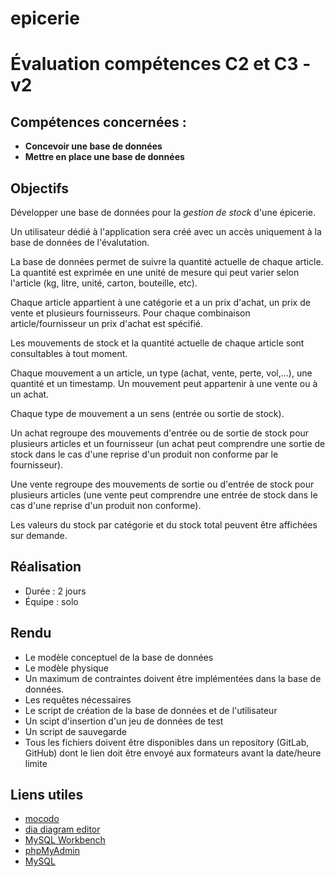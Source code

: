 # epicerie
# Évaluation compétences C2 et C3 - v2

## Compétences concernées :

- **Concevoir une base de données**
- **Mettre en place une base de données**

## Objectifs

Développer une base de données pour la _gestion de stock_ d'une épicerie.

Un utilisateur dédié à l'application sera créé avec un accès uniquement
à la base de données de l'évalutation.

La base de données permet de suivre la quantité actuelle de chaque article.
La quantité est exprimée en une unité de mesure qui peut varier selon
l'article (kg, litre, unité, carton, bouteille, etc).

Chaque article appartient à une catégorie et a un prix d'achat, un prix de
vente et plusieurs fournisseurs. Pour chaque combinaison article/fournisseur
un prix d'achat est spécifié.

Les mouvements de stock et la quantité actuelle de chaque article sont
consultables à tout moment.

Chaque mouvement a un article, un type (achat, vente, perte, vol,...), une
quantité et un timestamp. Un mouvement peut appartenir à une vente ou à un
achat.

Chaque type de mouvement a un sens (entrée ou sortie de stock).

Un achat regroupe des mouvements d'entrée ou de sortie de stock pour plusieurs
articles et un fournisseur (un achat peut comprendre une sortie de stock dans
le cas d'une reprise d'un produit non conforme par le fournisseur).

Une vente regroupe des mouvements de sortie ou d'entrée de stock pour plusieurs
articles (une vente peut comprendre une entrée de stock dans le cas d'une
reprise d'un produit non conforme).

Les valeurs du stock par catégorie et du stock total peuvent être affichées
sur demande.

## Réalisation

- Durée : 2 jours
- Équipe : solo

## Rendu

- Le modèle conceptuel de la base de données
- Le modèle physique
- Un maximum de contraintes doivent être implémentées dans la base de
  données.
- Les requêtes nécessaires
- Le script de création de la base de données et de l'utilisateur
- Un scipt d'insertion d'un jeu de données de test
- Un script de sauvegarde
- Tous les fichiers doivent être disponibles dans un repository (GitLab,
  GitHub) dont le lien doit être envoyé aux formateurs avant la date/heure
  limite

## Liens utiles

- [mocodo](http://www.mocodo.net/)
- [dia diagram editor](http://dia-installer.de/)
- [MySQL Workbench](https://www.mysql.com/products/workbench/)
- [phpMyAdmin](https://www.phpmyadmin.net/)
- [MySQL](https://www.mysql.com)
